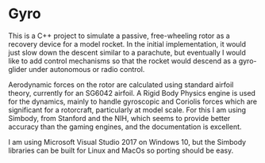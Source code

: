 # Gyro

This is a C++ project to simulate a passive, free-wheeling rotor as a recovery device for a model rocket. In the initial implementation, it would just slow down the descent similar to a parachute, but eventually I would like to add control mechanisms so that the rocket would descend as a gyro-glider under autonomous or radio control.

Aerodynamic forces on the rotor are calculated using standard airfoil theory, currently for an SG6042 airfoil. A Rigid Body Physics engine is used for the dynamics, mainly to handle gyroscopic and Coriolis forces which are significant for a rotorcraft, particularly at model scale. For this I am using Simbody, from Stanford and the NIH, which seems to provide better accuracy than the gaming engines, and the documentation is excellent.

I am using Microsoft Visual Studio 2017 on Windows 10, but the Simbody libraries can be built for Linux and MacOs so porting should be easy.
